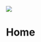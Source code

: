<img src="https://i.redd.it/3g4wpxz9isha1.jpg" class="header-image">

<h1 class="custom-heading">Home</h1>


